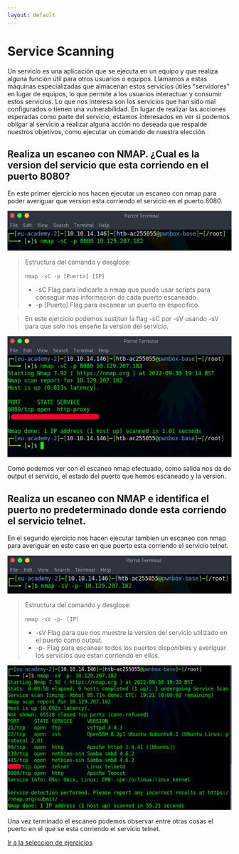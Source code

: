 ```yaml
---
layout: default
---
```


# Service Scanning

Un servicio es una aplicación que se ejecuta en un equipo y que realiza alguna función útil para otros usuarios o equipos. Llamamos a estas máquinas especializadas que almacenan estos servicios útiles "servidores" en lugar de equipos, lo que permite a los usuarios interactuar y consumir estos servicios. Lo que nos interesa son los servicios que han sido mal configurados o tienen una vulnerabilidad. En lugar de realizar las acciones esperadas como parte del servicio, estamos interesados ​​en ver si podemos obligar al servicio a realizar alguna acción no deseada que respalde nuestros objetivos, como ejecutar un comando de nuestra elección.

## Realiza un escaneo con NMAP. ¿Cual es la version del servicio que esta corriendo en el puerto 8080?

En este primer ejercicio nos hacen ejecutar un escaneo con nmap para poder averiguar que version esta corriendo el servicio en el puerto 8080.

![commando nmap!](/assets/images/ServiceScanning/1_01.png "Escaneo basico de un puerto en especifico con NMAP.")

>Estructura del comando y desglose:
>
>``nmap -sC -p [Puerto] [IP]``
>
>- -sC Flag para indicarle a nmap que puede usar scripts para conseguir mas informacion de cada puerto escaneado.
>- -p [Puerto] Flag para escanear un puerto en especifico.

>En este ejercicio podemos sustituir la flag -sC por -sV usando -sV para que solo nos enseñe la version del servicio.

![commando nmap!](/assets/images/ServiceScanning/1_02.png "Escaneo basico de un puerto en especifico con NMAP.")

Como podemos ver con el escaneo nmap efectuado, como salida nos da de output el servicio, el estado del puerto que hemos escaneado y la version.

## Realiza un escaneo con NMAP e identifica el puerto no predeterminado donde esta corriendo el servicio telnet.

En el segundo ejercicio nos hacen ejecutar tambien un escaneo con nmap para averiguar en este caso en que puerto esta corriendo el servicio telnet.

![commando nmap!](/assets/images/ServiceScanning/2_01.png "Escaneo completo de todos los puertos para averiguar en que puerto esta ejecutandose el servicio telnet.")

>Estructura del comando y desglose:
>
>``nmap -sV -p- [IP]``
>
>- -sV Flag para que nos muestre la version del servicio utilizado en el puerto como output.
>- -p- Flag para escanear todos los puertos disponibles y averiguar los servicios que estan corriendo en ellos.

![commando nmap!](/assets/images/ServiceScanning/2_02.png "Resultado del escaneo anterior.")

Una vez terminado el escaneo podemos observar entre otras cosas el puerto en el que se esta corriendo el servicio telnet.

[Ir a la seleccion de ejercicios](../GettingStarted.md)
